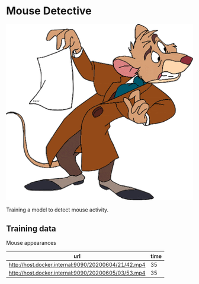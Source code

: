 # Mouse Detective

![](docs/mouse-detective.gif)

Training a model to detect mouse activity.

## Training data

Mouse appearances

| url                                                 | time |
| ---                                                 | ---- |
| http://host.docker.internal:9090/20200604/21/42.mp4 | 35   |
| http://host.docker.internal:9090/20200605/03/53.mp4 | 35   |

